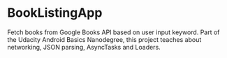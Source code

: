 # BookListingApp

Fetch books from Google Books API based on user input keyword. Part of the Udacity Android Basics Nanodegree, this project teaches about networking, JSON parsing, AsyncTasks and Loaders.
